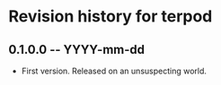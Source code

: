 # Revision history for terpod

## 0.1.0.0 -- YYYY-mm-dd

* First version. Released on an unsuspecting world.
